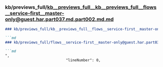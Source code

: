 ### kb/previews_full/kb__previews_full__kb__previews_full__flows__service-first__master-only@guest.har.part037.md.part002.md.md

```md
### kb/previews_full/kb__previews_full__flows__service-first__master-only@guest.har.part037.md.part002.md

```md
### kb/previews_full/flows__service-first__master-only@guest.har.part037.md (part 002)

```md
",
                            "lineNumber": 0,
                  
```

```

```

```
